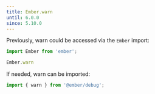 ```yaml
---
title: Ember.warn
until: 6.0.0
since: 5.10.0
---
```



Previously, warn could be accessed via the `Ember` import:
```js
import Ember from 'ember';

Ember.warn
```

 If needed, warn can be imported:
```js
import { warn } from '@ember/debug';
```
